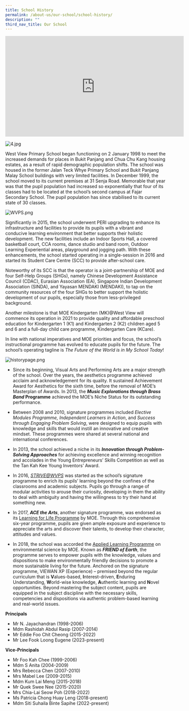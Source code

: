 ```yaml
---
title: School History
permalink: /about-us/our-school/school-history/
description: ""
third_nav_title: Our School
---
```

<iframe width="560" height="315" src="https://www.youtube.com/embed/sosrvj8AvOE" title="YouTube video player" frameborder="0" allow="accelerometer; autoplay; clipboard-write; encrypted-media; gyroscope; picture-in-picture" allowfullscreen></iframe>

![4.jpg](https://westviewpri.moe.edu.sg/qql/slot/u539/2020/About%20Us/Our%20School/School%20History/4.jpg "Official Opening")

  

West View Primary School began functioning on 2 January 1998 to meet the increased demands for places in Bukit Panjang and Chua Chu Kang housing estates, as a result of rapid demographic population shifts. The school was housed in the former Jalan Teck Whye Primary School and Bukit Panjang Malay School buildings with very limited facilities. In December 1999, the school moved to its current premises at 31 Senja Road. Memorable that year was that the pupil population had increased so exponentially that four of its classes had to be located at the school’s second campus at Fajar Secondary School. The pupil population has since stabilised to its current state of 30 classes.  

  

![WVPS.png](https://westviewpri.moe.edu.sg/qql/slot/u539/2020/About%20Us/Our%20School/School%20History/WVPS.png "School's Facade")

Significantly in 2015, the school underwent PERI upgrading to enhance its infrastructure and facilities to provide its pupils with a vibrant and conducive learning environment that better supports their holistic development. The new facilities include an Indoor Sports Hall, a covered basketball court, CCA rooms, dance studio and band room, Outdoor Learning Experiential areas, playground and jogging path. With these enhancements, the school started operating in a single-session in 2016 and started its Student Care Centre (SCC) to provide after-school care.  

  

Noteworthy of its SCC is that the operator is a joint-partnership of MOE and four Self-Help Groups (SHGs), namely Chinese Development Assistance Council (CDAC), Eurasian Association (EA), Singapore Indian Development Association (SINDA), and Yayasan MENDAKI (MENDAKI), to tap on the community resources of the four SHGs to better support the holistic development of our pupils, especially those from less-privileged background.

  

Another milestone is that MOE Kindergarten (MK)@West View will commence its operation in 2021 to provide quality and affordable preschool education for Kindergarten 1 (K1) and Kindergarten 2 (K2) children aged 5 and 6 and a full-day child care programme, Kindergarten Care (KCare).

  

In line with national imperatives and MOE priorities and focus, the school’s instructional programme has evolved to educate pupils for the future. The school’s operating tagline is _The Future of the World is in My School Today_!

  

![historypage.png](https://westviewpri.moe.edu.sg/qql/slot/u539/2020/About%20Us/Our%20School/School%20History/historypage.png "School's Niche")

*   Since its beginning, Visual Arts and Performing Arts are a major strength of the school. Over the years, the aesthetics programme achieved acclaim and acknowledgement for its quality. It sustained Achievement Award for Aesthetics for the sixth time, before the removal of MOE’s Masterplan of Awards. In 2013, the **_Music Explorations through Brass Band_ Programme** achieved the MOE’s Niche Status for its outstanding performance.

  

*   Between 2008 and 2010, signature programmes included _Elective Modules Programme, Independent Learners in Action_, and _Success through Engaging Problem Solving_, were designed to equip pupils with knowledge and skills that would instill an innovative and creative mindset. These programmes were shared at several national and international conferences.

  

*   In 2013, the school achieved a niche in its **_Innovation through Problem-Solving Approaches_** for achieving excellence and winning recognition and accolades in the Young Entrepreneurs’ Skills Competition as well as the Tan Kah Kee Young Inventors’ Award.

  

*   In 2016, _[STRIVE@WVPS](/uniquely-us/strive-modular-cca)_ was started as the school’s signature programme to enrich its pupils’ learning beyond the confines of the classrooms and academic subjects. Pupils go through a range of modular activities to arouse their curiosity, developing in them the ability to deal with ambiguity and having the willingness to try their hand at something new.

  

*   In 2017, **_ACE the Arts_**, another signature programme, was endorsed as its [Learning for Life Programme](/uniquely-us/llp) by MOE. Through this comprehensive six-year programme, pupils are given ample exposure and experience to appreciate the arts and discover their talents, to develop their character, attitudes and values.

  

*   In 2018, the school was accorded the [Applied Learning Programme](/uniquely-us/alp) on environmental science by MOE. Known as **_FRIEND of Earth_**, the programme serves to empower pupils with the knowledge, values and dispositions to make environmentally friendly decisions to promote a more sustainable living for the future. Anchored on the signature programme, VIEWAN XP (Experience) – premised beyond the regular curriculum that is **V**alues-based, **I**nterest-driven, **E**nduring Understanding, **W**orld-wise knowledge, **A**uthentic learning and **N**ovel opportunities. Beyond mastering the subject content, pupils are equipped in the subject discipline with the necessary skills, competencies and dispositions via authentic problem-based learning and real-world issues.

  

**Principals**

  

*   Mr N. Jayachandran (1998-2006)
*   Mdm Rashidah Abdul Rasip (2007-2014)
*   Mr Eddie Foo Chit Cheong (2015-2022)
*   Mr Lee Fook Loong Eugene (2023-present)  
    

  

**Vice-Principals**

  

*   Mr Foo Kah Chee (1999-2006)
*   Mdm S Anita (2004-2009)
*   Mrs Rebecca Chen (2007-2010)
*   Mrs Mabel Lee (2009-2015)
*   Mdm Kum Lai Meng (2015-2018)
*   Mr Quek Swee Nee (2015-2020)
*   Mrs Chia-Lai Seow Poh (2018-2022)
*   Ms Patricia Chong Huay Leng (2018-present)
*   Mdm Siti Suhaila Binte Sapihe (2022-present)